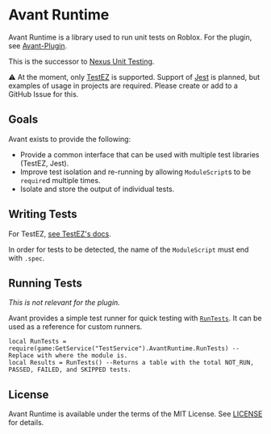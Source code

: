# Avant Runtime
Avant Runtime is a library used to run unit tests on Roblox. For the plugin,
see [Avant-Plugin](https://github.com/Avant-Rbx/Avant-Plugin).

This is the successor to [Nexus Unit Testing](https://github.com/TheNexusAvenger/Nexus-Unit-Testing).

⚠️ At the moment, only [TestEZ](https://github.com/Roblox/testez) is supported.
Support of [Jest](https://github.com/Roblox/jest-roblox) is planned, but
examples of usage in projects are required. Please create or add to a GitHub
Issue for this.

## Goals
Avant exists to provide the following:
- Provide a common interface that can be used with multiple test libraries
  (TestEZ, Jest).
- Improve test isolation and re-running by allowing `ModuleScript`s to be
  `require`d multiple times.
- Isolate and store the output of individual tests.

## Writing Tests
For TestEZ, [see TestEZ's docs](https://roblox.github.io/testez/getting-started/writing-tests/).

In order for tests to be detected, the name of the `ModuleScript` must
end with `.spec`.

## Running Tests
*This is not relevant for the plugin.*

Avant provides a simple test runner for quick testing with [`RunTests`](./src/RunTests.luau).
It can be used as a reference for custom runners.

```luau
local RunTests = require(game:GetService("TestService").AvantRuntime.RunTests) --Replace with where the module is.
local Results = RunTests() --Returns a table with the total NOT_RUN, PASSED, FAILED, and SKIPPED tests.
```

## License
Avant Runtime is available under the terms of the MIT License. See
[LICENSE](LICENSE) for details.